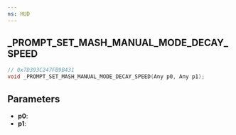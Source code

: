 ```yaml
---
ns: HUD
---
```

## _PROMPT_SET_MASH_MANUAL_MODE_DECAY_SPEED

```c
// 0x7D393C247FB9B431
void _PROMPT_SET_MASH_MANUAL_MODE_DECAY_SPEED(Any p0, Any p1);
```

## Parameters
* **p0**:
* **p1**:
